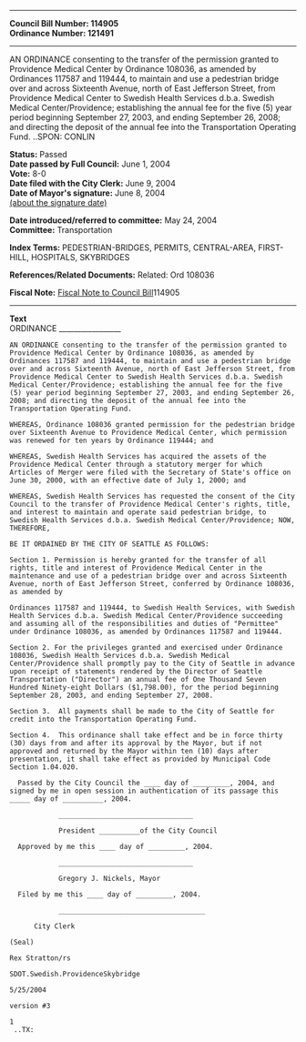 * * * * *  
  
**Council Bill Number: [](#h0)[](#h2)114905**   
**Ordinance Number: 121491**  
  
* * * * *  
  
AN ORDINANCE consenting to the transfer of the permission granted to Providence Medical Center by Ordinance 108036, as amended by Ordinances 117587 and 119444, to maintain and use a pedestrian bridge over and across Sixteenth Avenue, north of East Jefferson Street, from Providence Medical Center to Swedish Health Services d.b.a. Swedish Medical Center/Providence; establishing the annual fee for the five (5) year period beginning September 27, 2003, and ending September 26, 2008; and directing the deposit of the annual fee into the Transportation Operating Fund. ..SPON: CONLIN  
  
**Status:** Passed   
**Date passed by Full Council:** June 1, 2004   
**Vote:** 8-0   
**Date filed with the City Clerk:** June 9, 2004   
**Date of Mayor's signature:** June 8, 2004   
[(about the signature date)](/~public/approvaldate.htm)   
  
  
**Date introduced/referred to committee:** May 24, 2004   
**Committee:** Transportation   
  
**Index Terms:** PEDESTRIAN-BRIDGES, PERMITS, CENTRAL-AREA, FIRST-HILL, HOSPITALS, SKYBRIDGES  
  
**References/Related Documents:** Related: Ord 108036  
  
**Fiscal Note:** [Fiscal Note to Council Bill](http://clerk.seattle.gov/~public/fnote/114905.htm)[](#h1)[](#h3)114905  
  
* * * * *  
  
**Text**  
    ORDINANCE _________________  
  
    AN ORDINANCE consenting to the transfer of the permission granted to  
    Providence Medical Center by Ordinance 108036, as amended by  
    Ordinances 117587 and 119444, to maintain and use a pedestrian bridge  
    over and across Sixteenth Avenue, north of East Jefferson Street, from  
    Providence Medical Center to Swedish Health Services d.b.a. Swedish  
    Medical Center/Providence; establishing the annual fee for the five  
    (5) year period beginning September 27, 2003, and ending September 26,  
    2008; and directing the deposit of the annual fee into the  
    Transportation Operating Fund.  
  
    WHEREAS, Ordinance 108036 granted permission for the pedestrian bridge  
    over Sixteenth Avenue to Providence Medical Center, which permission  
    was renewed for ten years by Ordinance 119444; and  
  
    WHEREAS, Swedish Health Services has acquired the assets of the  
    Providence Medical Center through a statutory merger for which  
    Articles of Merger were filed with the Secretary of State's office on  
    June 30, 2000, with an effective date of July 1, 2000; and  
  
    WHEREAS, Swedish Health Services has requested the consent of the City  
    Council to the transfer of Providence Medical Center's rights, title,  
    and interest to maintain and operate said pedestrian bridge, to  
    Swedish Health Services d.b.a. Swedish Medical Center/Providence; NOW,  
    THEREFORE,  
  
    BE IT ORDAINED BY THE CITY OF SEATTLE AS FOLLOWS:  
  
    Section 1. Permission is hereby granted for the transfer of all  
    rights, title and interest of Providence Medical Center in the  
    maintenance and use of a pedestrian bridge over and across Sixteenth  
    Avenue, north of East Jefferson Street, conferred by Ordinance 108036,  
    as amended by  
  
    Ordinances 117587 and 119444, to Swedish Health Services, with Swedish  
    Health Services d.b.a. Swedish Medical Center/Providence succeeding  
    and assuming all of the responsibilities and duties of "Permittee"  
    under Ordinance 108036, as amended by Ordinances 117587 and 119444.  
  
    Section 2. For the privileges granted and exercised under Ordinance  
    108036, Swedish Health Services d.b.a. Swedish Medical  
    Center/Providence shall promptly pay to the City of Seattle in advance  
    upon receipt of statements rendered by the Director of Seattle  
    Transportation ("Director") an annual fee of One Thousand Seven  
    Hundred Ninety-eight Dollars ($1,798.00), for the period beginning  
    September 28, 2003, and ending September 27, 2008.  
  
    Section 3.  All payments shall be made to the City of Seattle for  
    credit into the Transportation Operating Fund.  
  
    Section 4.  This ordinance shall take effect and be in force thirty  
    (30) days from and after its approval by the Mayor, but if not  
    approved and returned by the Mayor within ten (10) days after  
    presentation, it shall take effect as provided by Municipal Code  
    Section 1.04.020.  
  
      Passed by the City Council the ____ day of _________, 2004, and  
    signed by me in open session in authentication of its passage this  
    _____ day of __________, 2004.  
  
                _________________________________  
  
                President __________of the City Council  
  
      Approved by me this ____ day of _________, 2004.  
  
                _________________________________  
  
                Gregory J. Nickels, Mayor  
  
      Filed by me this ____ day of _________, 2004.  
  
                ____________________________________  
  
          City Clerk  
  
    (Seal)  
  
    Rex Stratton/rs  
  
    SDOT.Swedish.ProvidenceSkybridge  
  
    5/25/2004  
  
    version #3  
  
    1  
     ..TX:  
